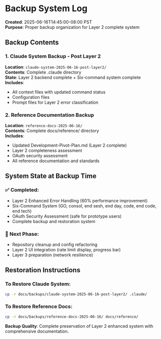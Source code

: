 # Backup System Log

**Created**: 2025-06-16T14:45:00-08:00 PST  
**Purpose**: Proper backup organization for Layer 2 complete system

## Backup Contents

### 1. Claude System Backup - Post Layer 2
**Location**: `claude-system-2025-06-16-post-layer2/`  
**Contents**: Complete .claude directory  
**State**: Layer 2 backend complete + Six-command system complete  
**Includes**:
- All context files with updated command status
- Configuration files
- Prompt files for Layer 2 error classification

### 2. Reference Documentation Backup
**Location**: `reference-docs-2025-06-16/`  
**Contents**: Complete docs/reference/ directory  
**Includes**:
- Updated Development-Pivot-Plan.md (Layer 2 complete)
- Layer 2 completeness assessment
- OAuth security assessment
- All reference documentation and standards

## System State at Backup Time

### ✅ Completed:
- Layer 2 Enhanced Error Handling (60% performance improvement)
- Six-Command System (GO, consol, end sesh, end day, code, end code, end tech)
- OAuth Security Assessment (safe for prototype users)
- Complete backup and restoration system

### 🔄 Next Phase:
- Repository cleanup and config refactoring
- Layer 2 UI integration (rate limit display, progress bar)
- Layer 3 preparation (network resilience)

## Restoration Instructions

### To Restore Claude System:
```bash
cp -r docs/backups/claude-system-2025-06-16-post-layer2/ .claude/
```

### To Restore Reference Docs:
```bash
cp -r docs/backups/reference-docs-2025-06-16/ docs/reference/
```

**Backup Quality**: Complete preservation of Layer 2 enhanced system with comprehensive documentation.